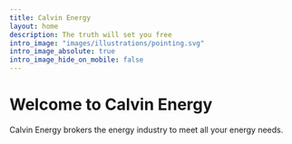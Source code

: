 ```yaml
---
title: Calvin Energy
layout: home
description: The truth will set you free
intro_image: "images/illustrations/pointing.svg"
intro_image_absolute: true
intro_image_hide_on_mobile: false
---
```


# Welcome to Calvin Energy

Calvin Energy brokers the energy industry to meet all your energy needs.
